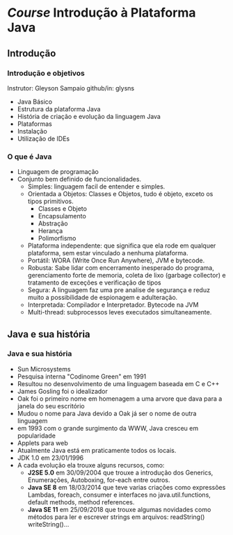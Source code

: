 # *Course* Introdução à Plataforma Java

## Introdução

### Introdução e objetivos

Instrutor: Gleyson Sampaio
github/in: glysns

- Java Básico
- Estrutura da plataforma Java
- História de criação e evolução da linguagem Java
- Plataformas
- Instalação
- Utilização de IDEs

### O que é Java

- Linguagem de programação
- Conjunto bem definido de funcionalidades.
  - Simples: linguagem facil de entender e simples.
  - Orientada a Objetos: Classes e Objetos, tudo é objeto, exceto os tipos primitivos.
    - Classes e Objeto
    - Encapsulamento
    - Abstração
    - Herança
    - Polimorfismo
  - Plataforma independente: que significa que ela rode em qualquer plataforma, sem estar vinculado a nenhuma plataforma.
  - Portátil: WORA (Write Once Run Anywhere), JVM e bytecode.
  - Robusta: Sabe lidar com encerramento inesperado do programa, gerenciamento forte de memoria, coleta de lixo (garbage collector) e tratamento de exceções e verificação de tipos
  - Segura: A linguagem faz uma pre analise de segurança e reduz muito a possibilidade de espionagem e adulteração.
  - Interpretada: Compilador e Interpretador. Bytecode na JVM
  - Multi-thread: subprocessos leves executados simultaneamente.

## Java e sua história

### Java e sua história

- Sun Microsystems
- Pesquisa interna "Codinome Green" em 1991
- Resultou no desenvolvimento de uma linguagem baseada em C e C++
- James Gosling foi o idealizador
- Oak foi o primeiro nome em homenagem a uma arvore que dava para a janela do seu escritório
- Mudou o nome para Java devido a Oak já ser o nome de outra linguagem
- em 1993 com o grande surgimento da WWW, Java cresceu em popularidade 
- Applets para web
- Atualmente Java está em praticamente todos os locais.
- JDK 1.0 em 23/01/1996
- A cada evolução ela trouxe alguns recursos, como:
  - **J2SE 5.0** em 30/09/2004 que trouxe a introdução dos Generics, Enumerações, Autoboxing, for-each entre outros.
  - **Java SE 8** em 18/03/2014 que teve varias criações como expressões Lambdas, foreach, consumer e interfaces no java.util.functions, default methods, method references.
  - **Java SE 11** em 25/09/2018 que trouxe algumas novidades como métodos para ler e escrever strings em arquivos: readString() writeString()... 
